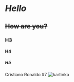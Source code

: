 # **_Hello_**
## ~~How are you?~~
### H3
#### H4
##### H5
Cristiano Ronaldo #7
![kartinka](https://resize-parismatch.lanmedia.fr/r/625,417,center-middle,ffffff/img/var/news/storage/images/paris-match/people/cristiano-ronaldo-le-tendre-hommage-a-son-pere-1362170/22657973-1-fre-FR/Cristiano-Ronaldo-le-tendre-hommage-a-son-pere.jpg)
